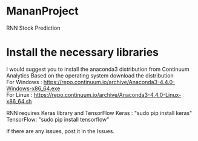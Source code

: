 # MananProject
RNN Stock Prediction

# Install the necessary libraries
I would suggest you to install the anaconda3 distribution from Continuum Analytics
Based on the operating system download the distribution<br/>
For Windows : https://repo.continuum.io/archive/Anaconda3-4.4.0-Windows-x86_64.exe<br/>
For Linux : https://repo.continuum.io/archive/Anaconda3-4.4.0-Linux-x86_64.sh<br/>

RNN requires Keras library and TensorFlow
Keras : "sudo pip install keras"<br/>
TensorFlow: "sudo pip install tensorflow"<br/>

If there are any issues, post it in the Issues.
